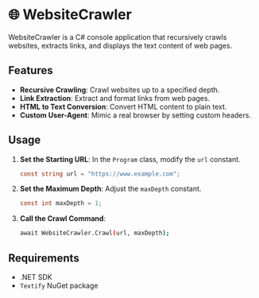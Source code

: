 # 🌐 WebsiteCrawler

WebsiteCrawler is a C# console application that recursively crawls websites, extracts links, and displays the text content of web pages.

## Features

- **Recursive Crawling**: Crawl websites up to a specified depth.
- **Link Extraction**: Extract and format links from web pages.
- **HTML to Text Conversion**: Convert HTML content to plain text.
- **Custom User-Agent**: Mimic a real browser by setting custom headers.

## Usage

1. **Set the Starting URL**: In the `Program` class, modify the `url` constant.

   ```csharp
   const string url = "https://www.example.com";
   ```

2. **Set the Maximum Depth**: Adjust the `maxDepth` constant.

   ```csharp
   const int maxDepth = 1;
   ```

3. **Call the Crawl Command**:

   ```bash
   await WebsiteCrawler.Crawl(url, maxDepth);
   ```

## Requirements

- .NET SDK
- `Textify` NuGet package
  
